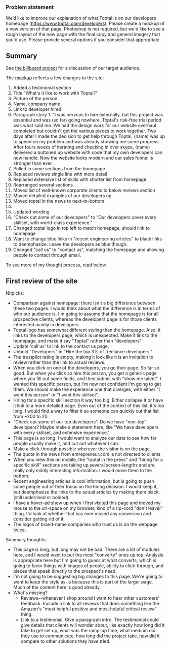 

### Problem statement
We’d like to improve our explanation of what Toptal is on our developers homepage (https://www.toptal.com/developers). Please create a mockup of a new version of that page. Photoshop is not required, but we'd like to see a rough layout of the new page with the final copy and general imagery that you'd use. Please provide several options if you consider that appropriate.

## Summary 

See [the billboard project](billboard.md) for a discussion of our target audience.

The [mockup](developers.pdf) reflects a few changes to the site:

1. Added a testimonial section
  1. Title "What's it like to work with Toptal?"
  1. Picture of the person
  2. Name, company name
  3. Link to developer hired
  4. Paragraph story
    1. "I was nervous to hire externally, but this project was essential and was (so far) going nowhere. Toptal's risk-free trial period was what sold me. We had the design work for our website overhaul completed but couldn't get the various pieces to work together. Two days after I made the decision to get help through Toptal, (name) was up to speed on my problem and was already showing me some progress. After fours weeks of iterating and checking in over skype, (name) delivered a buttoned up website with code that my own developers can now handle. Now the website looks modern and our sales funnel is stronger than ever. 
2. Pulled in some sections from the homepage
  1. Replaced reviews single line with more detail
  2. Replaced extensive list of skills with shorter list from homepage
3. Rearranged several sections
  1. Moved list of well-known corporate clients to below reviews section
  2. Moved detailed examples of our developers up
  3. Moved toptal in the news to next-to-bottom
  4. 
4. Updated wording
  1. "Check out some of our developers" to "Our developers cover every skillset, with world-class experience."
  2. Changed toptal logo in top left to match homepage, should link to homepage
  3. Want to change blue links in "recent engineering articles" to black links to deemphasize. Leave the developers as blue though.
  4. Changed "call us" to "contact us", matching the homepage and allowing people to contact through email.

To see more of my thought process, read below.

## First review of the site

Nitpicks:
+ Comparison against homepage: there isn't a big difference between these two pages. I would think about what the difference is in terms of who our audience is. I'm going to assume that the homepage is for all prospective clients, whereas the developers page is for those clients interested mainly in developers.
+ Toptal logo has somewhat different styling than the homepage. Also, it links to the developers page, which is unexpected. Make it link to the homepage, and make it say "Toptal" rather than "developers"
+ Update 'call us' to link to the contact us page.
+ Unbold "Developers" in "Hire the top 3% of freelance developers."
+ The trustpilot rating is empty, making it look like it is an invitation to review rather than the link to actual reviews.
+ When you click on one of the developers, you go their page. So far so good. But when you click so hire this person, you get a generic page where you fill out some fields, and then submit with "show me talent". I wanted this specific person, but I'm now not confident I'm going to get them. We should make the experience one that diverges, with either "I want this person" or "I want this skillset". 
+ Hiring for a specific skill section it way too big. Either collapse it or have it link to a more detailed page. Even out of the context of this list, it's too long. I would find a way to filter it so someone can quickly cut that list from ~200 to 20.
+ "Check out some of our top developers". Do we have "non-top" developers? Maybe make a statement here, like "We have developers with every skillset, and extensive experience."
+ This page is so long. I would want to analyze our data to see how far people usually make it, and cut out whatever I can.
+ Make a click-through possible wherever the visitor is on the page.
+ The quote in the news from entrepreneur.com is not directed to clients
+ When you view this on mobile, the "toptal in the press" and "hiring for a specific skill" sections are taking up several screen-lengths and are really only mildly interesting information. I would move them to the bottom.
+ Recent engineering articles is cool information, but is going to push some people out of their focus on the hiring decision. I would keep it, but deemphasize the links to the actual articles by making them black. (still underlined or bolded)
+ I have a hover-ad show up when I first visited this page and moved my mouse to the url-space on my browser, kind of a rip-cord "don't leave!" thing. I'd look at whether that has ever moved any conversion and consider getting rid of it.
+ The logos of brand-name companies who trust us is on the webpage twice.
 
Summary thoughts:
+ This page is long, but long may not be bad. There are a lot of modules here, and I would want to put the most "converty" ones up top. Analysis is appropriate here but I'm going to guess at what converts, which is going to favor things with images of people, ability to click-through, and pieces that speak directly to the prospect's need.
+ I'm not going to be suggesting big changes to this page. We're going to want to keep the style as-is because this is part of the larger page. Much of the content here is good already.
+ What's missing? 
  + Reviews--whenever I shop around I want to hear other customers' feedback. Include a link to all reviews that does something like the Amazon's "most helpful positive and most helpful critical review" thing. 
  + Link to a testimonial. Give a paragraph intro. The testimonial could give details that clients will wonder about, like exactly how long did it take to get set up, what was the ramp-up time, what medium did they use to communicate, how long did the project take, how did it compare to other solutions they have tried.
